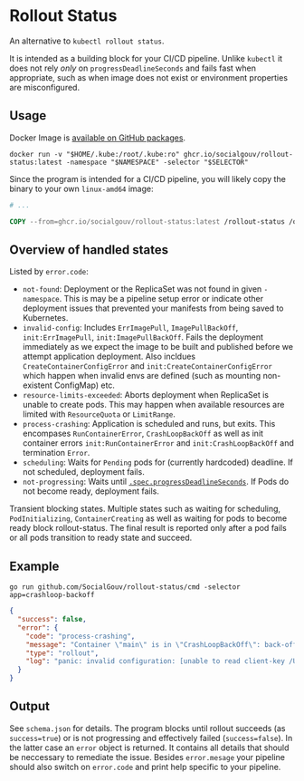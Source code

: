 Rollout Status
==============

An alternative to `kubectl rollout status`.

It is intended as a building block for your CI/CD pipeline. Unlike `kubectl` it does not rely *only* on `progressDeadlineSeconds` and fails fast when appropriate, such as when image does not exist or environment properties are misconfigured. 


Usage
-----

Docker Image is [available on GitHub packages]([https://hub.docker.com/repository/docker/clusterise/rollout-status](https://github.com/SocialGouv/rollout-status/pkgs/container/rollout-status)).

```console
docker run -v "$HOME/.kube:/root/.kube:ro" ghcr.io/socialgouv/rollout-status:latest -namespace "$NAMESPACE" -selector "$SELECTOR"
```

Since the program is intended for a CI/CD pipeline, you will likely copy the binary to your own `linux-amd64` image:

```Dockerfile
# ...

COPY --from=ghcr.io/socialgouv/rollout-status:latest /rollout-status /opt/rollout-status 
```

Overview of handled states
--------------------------

Listed by `error.code`:

* `not-found`: Deployment or the ReplicaSet was not found in given `-namespace`. This is may be a pipeline setup error or indicate other deployment issues that prevented your manifests from being saved to Kubernetes.
* `invalid-config`: Includes `ErrImagePull`, `ImagePullBackOff`, `init:ErrImagePull`, `init:ImagePullBackOff`. Fails the deployment immediately as we expect the image to be built and published before we attempt application deployment. Also incldues `CreateContainerConfigError` and `init:CreateContainerConfigError` which happen when invalid envs are defined (such as mounting non-existent ConfigMap) etc.
* `resource-limits-exceeded`: Aborts deployment when ReplicaSet is unable to create pods. This may happen when available resources are limited with `ResourceQuota` or `LimitRange`.
* `process-crashing`: Application is scheduled and runs, but exits. This encompases `RunContainerError`, `CrashLoopBackOff` as well as init container errors `init:RunContainerError` and `init:CrashLoopBackOff` and termination `Error`.
* `scheduling`: Waits for `Pending` pods for (currently hardcoded) deadline. If not scheduled, deployment fails.
* `not-progressing`: Waits until [`.spec.progressDeadlineSeconds`](https://kubernetes.io/docs/concepts/workloads/controllers/deployment/#progress-deadline-seconds). If Pods do not become ready, deployment fails.

Transient blocking states. Multiple states such as waiting for scheduling, `PodInitializing`, `ContainerCreating` as well as waiting for pods to become ready block rollout-status. The final result is reported only after a pod fails or all pods transition to ready state and succeed. 


Example
-------

```console
go run github.com/SocialGouv/rollout-status/cmd -selector app=crashloop-backoff
```
```json
{
  "success": false,
  "error": {
    "code": "process-crashing",
    "message": "Container \"main\" is in \"CrashLoopBackOff\": back-off 5m0s restarting failed container=main pod=crashloop-backoff-7fd845849c-cfvqd_default(617f6364-5bd4-4e69-b19f-fcf3ce4c171a)",
    "type": "rollout",
    "log": "panic: invalid configuration: [unable to read client-key /Users/mikulas/.minikube/profiles/minikube/client.key for minikube due to open /Users/mikulas/.minikube/profiles/minikube/client.key: no such file or directory, unable to read certificate-authority /Users/mikulas/.minikube/ca.crt for minikube due to open /Users/mikulas/.minikube/ca.crt: no such file or directory]\n\ngoroutine 1 [running]:\nmain.makeClientset(0xc000041440, 0x12, 0x0)\n\t/src/cmd/main.go:57 +0xfb\nmain.main()\n\t/src/cmd/main.go:34 +0x21c\n"
  }
}
```


Output
------

See `schema.json` for details. The program blocks until rollout succeeds (as `success=true`) or is not progressing and effectively failed (`success=false`). In the latter case an `error` object is returned. It contains all details that should be neccessary to remediate the issue. Besides `error.mesage` your pipeline should also switch on `error.code` and print help specific to your pipeline.

